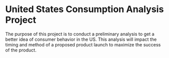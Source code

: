 # United States Consumption Analysis Project

The purpose of this project is to conduct a preliminary analysis to get a better idea of consumer behavior in the US. This analysis will impact the timing and method of a proposed product launch to maximize the success of the product.
